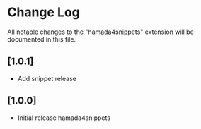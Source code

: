 # Change Log

All notable changes to the "hamada4snippets" extension will be documented in this file.

## [1.0.1]

- Add snippet release

## [1.0.0]

- Initial release hamada4snippets
